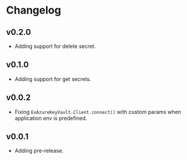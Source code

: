 # Changelog

## v0.2.0

  * Adding support for delete secret.

## v0.1.0

  * Adding support for get secrets.

## v0.0.2

  * Fixing `ExAzureKeyVault.Client.connect()` with custom params when application env is predefined.

## v0.0.1

  * Adding pre-release.